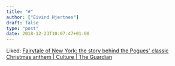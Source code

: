 ```yaml
---
title: "#"
author: ["Eivind Hjertnes"]
draft: false
type: "post"
date: 2018-12-23T10:07:47+01:00
---
```


Liked:
[Fairytale
of New York: the story behind the Pogues' classic Christmas anthem |
Culture | The Guardian](https://www.theguardian.com/music/2012/dec/06/fairytale-new-york-pogues-christmas-anthem)
